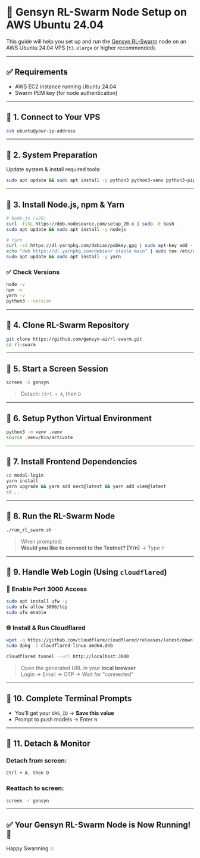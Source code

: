 # 🧠 Gensyn RL-Swarm Node Setup on AWS Ubuntu 24.04

This guide will help you set up and run the [Gensyn RL-Swarm](https://github.com/gensyn-ai/rl-swarm) node on an AWS Ubuntu 24.04 VPS (`t3.xlarge` or higher recommended).

---

## ✅ Requirements
- AWS EC2 instance running Ubuntu 24.04
- Swarm PEM key (for node authentication)

---

## 🔹 1. Connect to Your VPS

```bash
ssh ubuntu@your-ip-address
```

---

## 🔹 2. System Preparation

Update system & install required tools:

```bash
sudo apt update && sudo apt install -y python3 python3-venv python3-pip curl wget screen git lsof
```

---

## 🔹 3. Install Node.js, npm & Yarn

```bash
# Node.js (v20)
curl -fsSL https://deb.nodesource.com/setup_20.x | sudo -E bash -
sudo apt update && sudo apt install -y nodejs

# Yarn
curl -sS https://dl.yarnpkg.com/debian/pubkey.gpg | sudo apt-key add -
echo "deb https://dl.yarnpkg.com/debian/ stable main" | sudo tee /etc/apt/sources.list.d/yarn.list > /dev/null
sudo apt update && sudo apt install -y yarn
```

### ✅ Check Versions
```bash
node -v
npm -v
yarn -v
python3 --version
```

---

## 🔹 4. Clone RL-Swarm Repository

```bash
git clone https://github.com/gensyn-ai/rl-swarm.git
cd rl-swarm
```

---

## 🔹 5. Start a Screen Session

```bash
screen -S gensyn
```

> Detach: `Ctrl + A`, then `D`

---

## 🔹 6. Setup Python Virtual Environment

```bash
python3 -m venv .venv
source .venv/bin/activate
```

---

## 🔹 7. Install Frontend Dependencies

```bash
cd modal-login
yarn install
yarn upgrade && yarn add next@latest && yarn add viem@latest
cd ..
```

---

## 🔹 8. Run the RL-Swarm Node

```bash
./run_rl_swarm.sh
```

> When prompted:  
**Would you like to connect to the Testnet? [Y/n]** → Type `Y`

---

## 🔹 9. Handle Web Login (Using `cloudflared`)

### 📶 Enable Port 3000 Access
```bash
sudo apt install ufw -y
sudo ufw allow 3000/tcp
sudo ufw enable
```

### 🌐 Install & Run Cloudflared
```bash
wget -q https://github.com/cloudflare/cloudflared/releases/latest/download/cloudflared-linux-amd64.deb
sudo dpkg -i cloudflared-linux-amd64.deb

cloudflared tunnel --url http://localhost:3000
```

> Open the generated URL in your **local browser**  
> Login → Email → OTP → Wait for "connected"

---

## 🔹 10. Complete Terminal Prompts

- You'll get your `ORG_ID` → **Save this value**
- Prompt to push models → Enter `N`

---

## 🔹 11. Detach & Monitor

### Detach from screen:
```bash
Ctrl + A, then D
```

### Reattach to screen:
```bash
screen -r gensyn
```

---

## ✅ Your Gensyn RL-Swarm Node is Now Running! 🚀

Happy Swarming 💥

